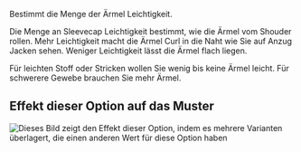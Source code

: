 Bestimmt die Menge der Ärmel Leichtigkeit.

<Note>

Die Menge an Sleevecap Leichtigkeit bestimmt, wie die Ärmel vom Shouder rollen.
Mehr Leichtigkeit macht die Ärmel Curl in die Naht wie Sie auf Anzug Jacken sehen. Weniger Leichtigkeit lässt die Ärmel flach liegen.

Für leichten Stoff oder Stricken wollen Sie wenig bis keine Ärmel leicht. Für schwerere Gewebe brauchen Sie mehr Ärmel.

</Note>

## Effekt dieser Option auf das Muster

![Dieses Bild zeigt den Effekt dieser Option, indem es mehrere Varianten überlagert, die einen anderen Wert für diese Option haben](diana\_sleevecapease\_sample.svg "Effekt dieser Option auf das Muster")
